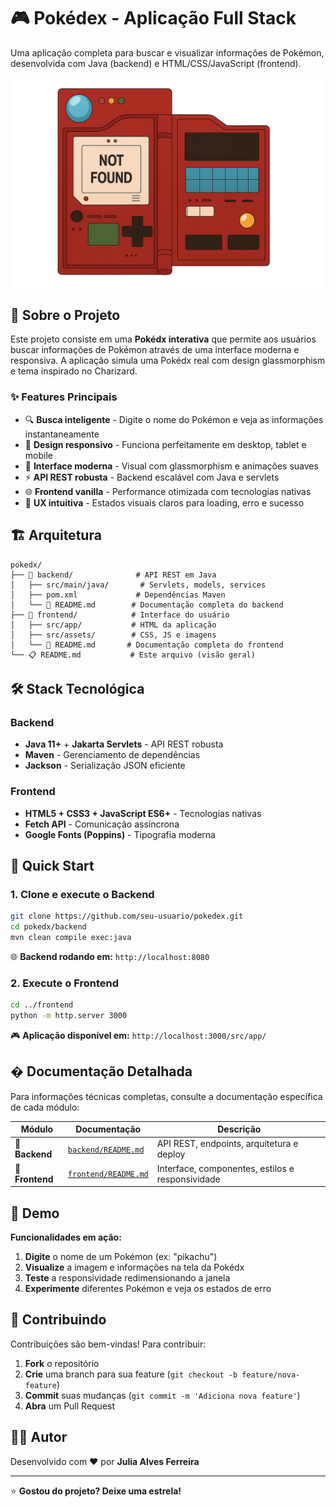 # 🎮 Pokédex - Aplicação Full Stack

Uma aplicação completa para buscar e visualizar informações de Pokémon, desenvolvida com Java (backend) e HTML/CSS/JavaScript (frontend).

![Pokédx Preview](frontend/src/assets/images/pokedex.png)

## 🚀 Sobre o Projeto

Este projeto consiste em uma **Pokédx interativa** que permite aos usuários buscar informações de Pokémon através de uma interface moderna e responsiva. A aplicação simula uma Pokédx real com design glassmorphism e tema inspirado no Charizard.

### ✨ Features Principais

- 🔍 **Busca inteligente** - Digite o nome do Pokémon e veja as informações instantaneamente
- 📱 **Design responsivo** - Funciona perfeitamente em desktop, tablet e mobile  
- 🎨 **Interface moderna** - Visual com glassmorphism e animações suaves
- ⚡ **API REST robusta** - Backend escalável com Java e servlets
- 🌐 **Frontend vanilla** - Performance otimizada com tecnologias nativas
- 🔄 **UX intuitiva** - Estados visuais claros para loading, erro e sucesso

## 🏗️ Arquitetura

```
pokedx/
├── 🔧 backend/              # API REST em Java
│   ├── src/main/java/       # Servlets, models, services
│   ├── pom.xml             # Dependências Maven
│   └── 📖 README.md        # Documentação completa do backend
├── 🎨 frontend/            # Interface do usuário  
│   ├── src/app/           # HTML da aplicação
│   ├── src/assets/        # CSS, JS e imagens
│   └── 📖 README.md       # Documentação completa do frontend
└── 📋 README.md           # Este arquivo (visão geral)
```

## 🛠️ Stack Tecnológica

### Backend
- **Java 11+** + **Jakarta Servlets** - API REST robusta
- **Maven** - Gerenciamento de dependências
- **Jackson** - Serialização JSON eficiente

### Frontend  
- **HTML5 + CSS3 + JavaScript ES6+** - Tecnologias nativas
- **Fetch API** - Comunicação assíncrona
- **Google Fonts (Poppins)** - Tipografia moderna

## 🚀 Quick Start

### 1. Clone e execute o Backend
```bash
git clone https://github.com/seu-usuario/pokedex.git
cd pokedx/backend
mvn clean compile exec:java
```
🌐 **Backend rodando em:** `http://localhost:8080`

### 2. Execute o Frontend
```bash
cd ../frontend
python -m http.server 3000
```
🎮 **Aplicação disponível em:** `http://localhost:3000/src/app/`

## � Documentação Detalhada

Para informações técnicas completas, consulte a documentação específica de cada módulo:

| Módulo | Documentação | Descrição |
|--------|--------------|-----------|
| 🔧 **Backend** | [`backend/README.md`](backend/README.md) | API REST, endpoints, arquitetura e deploy |
| 🎨 **Frontend** | [`frontend/README.md`](frontend/README.md) | Interface, componentes, estilos e responsividade |

## 🎯 Demo

**Funcionalidades em ação:**
1. **Digite** o nome de um Pokémon (ex: "pikachu")
2. **Visualize** a imagem e informações na tela da Pokédx
3. **Teste** a responsividade redimensionando a janela
4. **Experimente** diferentes Pokémon e veja os estados de erro

## 🤝 Contribuindo

Contribuições são bem-vindas! Para contribuir:

1. **Fork** o repositório
2. **Crie** uma branch para sua feature (`git checkout -b feature/nova-feature`)
3. **Commit** suas mudanças (`git commit -m 'Adiciona nova feature'`)  
4. **Abra** um Pull Request

## 👨‍💻 Autor

Desenvolvido com ❤️ por **Julia Alves Ferreira**

---

⭐ **Gostou do projeto? Deixe uma estrela!**
